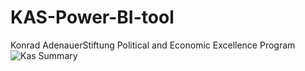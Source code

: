 # KAS-Power-BI-tool
Konrad AdenauerStiftung Political and Economic Excellence Program 
![Kas Summary](https://user-images.githubusercontent.com/47668423/76143393-5dd77f00-6077-11ea-84db-80d88e9dce2f.jpg)
